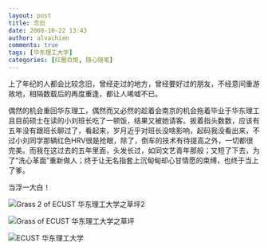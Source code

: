 ```yaml
---
layout: post
title: 念旧
date: 2008-10-22 13:43
author: alvachien
comments: true
tags: [华东理工大学]
categories: [红圈白炮, 随心随笔]
---
```


上了年纪的人都会比较念旧，曾经走过的地方，曾经要好过的朋友，不经意间重游故地，相隔数载后的再度重逢，都让人唏嘘不已。

偶然的机会重回华东理工，偶然而又必然的趁着会南京的机会拖着毕业于华东理工且目前硕士在读的小刘班长吃了一顿饭，结果又被她请客。扳着指头数数，应该有五年没有跟班长聊过了，看起来，岁月近乎对班长没啥影响，起码我没看出来，不过小刘同学那辆红色HRV很是抢眼，除了，倒车的技术有待提高之外，一切都很完美。而我在这过去的五年里面，头发长过，如同文艺青年那般；又短了下去，为了“洗心革面”重新做人；终于让无名指套上沉甸甸却心甘情愿的束缚，也终于当上了爹。

当浮一大白！

![Grass 2 of ECUST 华东理工大学之草坪2](http://farm4.static.flickr.com/3241/2962157618_917fbed1ea_b.jpg)


![Grass of ECUST 华东理工大学之草坪](http://farm4.static.flickr.com/3292/2961314401_acb41572e4_b.jpg)


![ECUST 华东理工大学](http://farm4.static.flickr.com/3284/2962170242_7230abefca.jpg)



